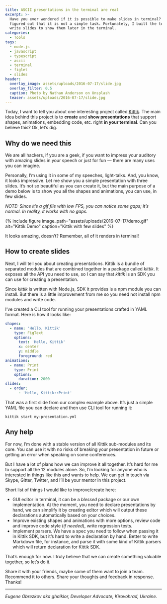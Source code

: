```yaml
---
title: ASCII presentations in the terminal are real
excerpt: >-
  Have you ever wondered if it is possible to make slides in terminal? I had and
  figured out that it is not a simple task. Fortunately, I built the tool to
  write slides to show them later in the terminal.
categories:
  - Tools
tags:
  - node.js
  - javascript
  - typescript
  - ascii
  - terminal
  - figlet
  - slides
header:
  overlay_image: assets/uploads/2016-07-17/slide.jpg
  overlay_filter: 0.5
  caption: Photo by Nathan Anderson on Unsplash
  teaser: assets/uploads/2016-07-17/slide.jpg
---
```


Today, I want to tell you about one interesting project called [Kittik](https://github.com/ghaiklor/kittik).
The main idea behind this project is to **create** and **show presentations** that support shapes, animations, embedding code, etc. right **in your terminal**.
Can you believe this?
Ok, let’s dig.

## Why do we need this

We are all hackers, if you are a geek, if you want to impress your auditory with amazing slides in your speech or just for fun — there are many uses you can imagine.

Personally, I’m using it in some of my speeches, light-talks.
And, you know, it looks impressive.
Let me show you a simple presentation with three slides.
It’s not so beautiful as you can create it, but the main purpose of a demo below is to show you all the shapes and animations, you can use, in few slides.

_NOTE: Since it’s a gif file with low FPS, you can notice some gaps; it’s normal. In reality, it works with no gaps._

{% include figure image_path="assets/uploads/2016-07-17/demo.gif" alt="Kittik Demo" caption="Kittik with few slides" %}

It looks amazing, doesn’t?
Remember, all of it renders in terminal!

## How to create slides

Next, I will tell you about creating presentations.
Kittik is a bundle of separated modules that are combined together in a package called _kittik_.
It exposes all the API you need to use, so I can say that _kittik_ is an SDK you can use for creating a presentation.

Since _kittik_ is written with Node.js, SDK it provides is a npm module you can install.
But there is a little improvement from me so you need not install npm modules and write code.

I’ve created a CLI tool for running your presentations crafted in YAML format.
Here is how it looks like:

```yaml
shapes:
  - name: 'Hello, Kittik'
    type: FigText
    options:
      text: 'Hello, Kittik'
      x: center
      y: middle
      foreground: red
animations:
  - name: Print
    type: Print
    options:
      duration: 2000
slides:
  - order:
      - 'Hello, Kittik::Print'
```

That was a first slide from our complex example above.
It’s just a simple YAML file you can declare and then use CLI tool for running it:

```shell
kittik start my-presentation.yml
```

## Any help

For now, I’m done with a stable version of all Kittik sub-modules and its core.
You can use it with no risks of breaking your presentation in future or getting an error when speaking on some conferences.

But I have a lot of plans how we can improve it all together.
It’s hard for me to support all the 12 modules alone.
So, I’m looking for anyone who is interested in things like this and wants to help.
We can get in touch via Skype, Gitter, Twitter, and I’ll be your mentor in this project.

Short list of things I would like to improve/create here:

- GUI editor in terminal, it can be a _blessed_ package or our own implementation. At the moment, you need to declare presentations by hand, we can simplify it by creating editor which will output these declarations automatically based on your choices.
- Improve existing shapes and animations with more options, review code and improve code style (_if needed_), write regression tests.
- Implement parsers. We have a spec you need to follow when passing it in Kittik SDK, but it’s hard to write a declaration by hand. Better to write Markdown file, for instance, and parse it with some kind of Kittik parsers which will return declaration for Kittik SDK.

That’s enough for now.
I truly believe that we can create something valuable together, so let’s do it.

Share it with your friends, maybe some of them want to join a team.
Recommend it to others.
Share your thoughts and feedback in response.
Thanks!

---

*Eugene Obrezkov aka ghaiklor, Developer Advocate, Kirovohrad, Ukraine.*
